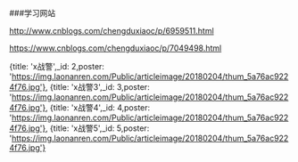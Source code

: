 ###学习网站


http://www.cnblogs.com/chengduxiaoc/p/6959511.html

https://www.cnblogs.com/chengduxiaoc/p/7049498.html


{title: 'x战警',_id: 2,poster: 'https://img.laonanren.com/Public/articleimage/20180204/thum_5a76ac9224f76.jpg'},
{title: 'x战警3',_id: 3,poster: 'https://img.laonanren.com/Public/articleimage/20180204/thum_5a76ac9224f76.jpg'},
{title: 'x战警4',_id: 4,poster: 'https://img.laonanren.com/Public/articleimage/20180204/thum_5a76ac9224f76.jpg'},
{title: 'x战警5',_id: 5,poster: 'https://img.laonanren.com/Public/articleimage/20180204/thum_5a76ac9224f76.jpg'}